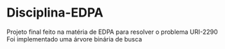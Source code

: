 # Disciplina-EDPA
Projeto final feito na matéria de EDPA para resolver o problema URI-2290
Foi implementado uma árvore binária de busca
